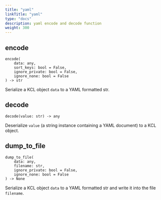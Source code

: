 ```yaml
---
title: "yaml"
linkTitle: "yaml"
type: "docs"
description: yaml encode and decode function
weight: 300
---
```


## encode

```
encode(
    data: any,
    sort_keys: bool = False,
    ignore_private: bool = False,
    ignore_none: bool = False
) -> str
```

Serialize a KCL object `data` to a YAML formatted str.

## decode

`decode(value: str) -> any`

Deserialize `value` (a string instance containing a YAML document) to a KCL object.

## dump_to_file

```
dump_to_file(
    data: any,
    filename: str,
    ignore_private: bool = False,
    ignore_none: bool = False
) -> None
```

Serialize a KCL object `data` to a YAML formatted str and write it into the file `filename`.
